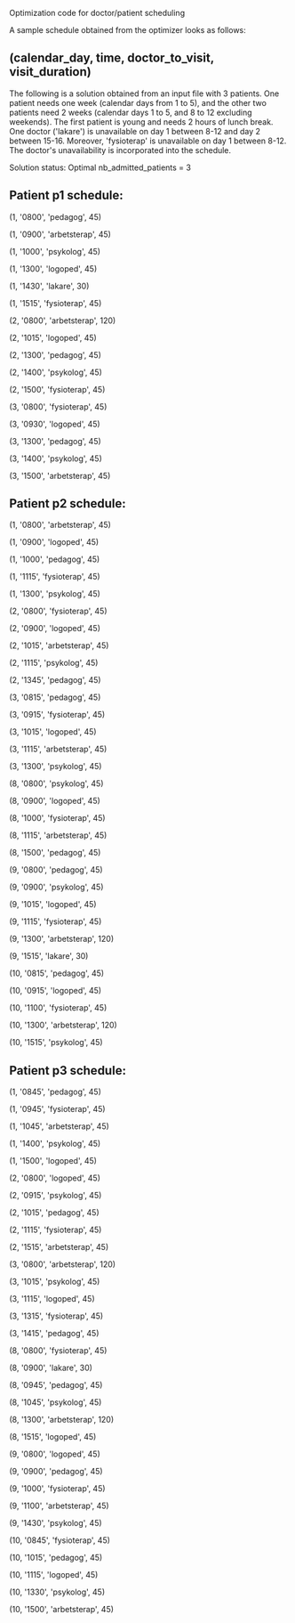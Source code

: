 Optimization code for doctor/patient scheduling

A sample schedule obtained from the optimizer looks as follows:

(calendar_day, time, doctor_to_visit, visit_duration)
---------------------------------------------------------------
The following is a solution obtained from an input file with 3 patients. One
patient needs one week (calendar days from 1 to 5), and the other two patients
need 2 weeks (calendar days 1 to 5, and 8 to 12 excluding weekends). The first
patient is young and needs 2 hours of lunch break. One doctor ('lakare') is
unavailable on day 1 between 8-12 and day 2 between 15-16. Moreover, 'fysioterap'
is unavailable on day 1 between 8-12. The doctor's unavailability is
incorporated into the schedule.

Solution status: Optimal
nb_admitted_patients = 3

Patient  p1 schedule:
---------------------------------
(1, '0800', 'pedagog', 45)


(1, '0900', 'arbetsterap', 45)


(1, '1000', 'psykolog', 45)


(1, '1300', 'logoped', 45)


(1, '1430', 'lakare', 30)


(1, '1515', 'fysioterap', 45)


(2, '0800', 'arbetsterap', 120)


(2, '1015', 'logoped', 45)


(2, '1300', 'pedagog', 45)


(2, '1400', 'psykolog', 45)


(2, '1500', 'fysioterap', 45)


(3, '0800', 'fysioterap', 45)


(3, '0930', 'logoped', 45)


(3, '1300', 'pedagog', 45)


(3, '1400', 'psykolog', 45)


(3, '1500', 'arbetsterap', 45)



Patient  p2 schedule:
---------------------------------
(1, '0800', 'arbetsterap', 45)


(1, '0900', 'logoped', 45)


(1, '1000', 'pedagog', 45)


(1, '1115', 'fysioterap', 45)


(1, '1300', 'psykolog', 45)


(2, '0800', 'fysioterap', 45)


(2, '0900', 'logoped', 45)


(2, '1015', 'arbetsterap', 45)


(2, '1115', 'psykolog', 45)


(2, '1345', 'pedagog', 45)


(3, '0815', 'pedagog', 45)


(3, '0915', 'fysioterap', 45)


(3, '1015', 'logoped', 45)


(3, '1115', 'arbetsterap', 45)


(3, '1300', 'psykolog', 45)


(8, '0800', 'psykolog', 45)


(8, '0900', 'logoped', 45)


(8, '1000', 'fysioterap', 45)


(8, '1115', 'arbetsterap', 45)


(8, '1500', 'pedagog', 45)


(9, '0800', 'pedagog', 45)


(9, '0900', 'psykolog', 45)


(9, '1015', 'logoped', 45)


(9, '1115', 'fysioterap', 45)


(9, '1300', 'arbetsterap', 120)


(9, '1515', 'lakare', 30)


(10, '0815', 'pedagog', 45)


(10, '0915', 'logoped', 45)


(10, '1100', 'fysioterap', 45)


(10, '1300', 'arbetsterap', 120)


(10, '1515', 'psykolog', 45)



Patient  p3 schedule:
---------------------------------
(1, '0845', 'pedagog', 45)


(1, '0945', 'fysioterap', 45)


(1, '1045', 'arbetsterap', 45)


(1, '1400', 'psykolog', 45)


(1, '1500', 'logoped', 45)


(2, '0800', 'logoped', 45)


(2, '0915', 'psykolog', 45)


(2, '1015', 'pedagog', 45)


(2, '1115', 'fysioterap', 45)


(2, '1515', 'arbetsterap', 45)


(3, '0800', 'arbetsterap', 120)


(3, '1015', 'psykolog', 45)


(3, '1115', 'logoped', 45)


(3, '1315', 'fysioterap', 45)


(3, '1415', 'pedagog', 45)


(8, '0800', 'fysioterap', 45)


(8, '0900', 'lakare', 30)


(8, '0945', 'pedagog', 45)


(8, '1045', 'psykolog', 45)


(8, '1300', 'arbetsterap', 120)


(8, '1515', 'logoped', 45)


(9, '0800', 'logoped', 45)


(9, '0900', 'pedagog', 45)


(9, '1000', 'fysioterap', 45)


(9, '1100', 'arbetsterap', 45)


(9, '1430', 'psykolog', 45)


(10, '0845', 'fysioterap', 45)


(10, '1015', 'pedagog', 45)


(10, '1115', 'logoped', 45)


(10, '1330', 'psykolog', 45)


(10, '1500', 'arbetsterap', 45)

